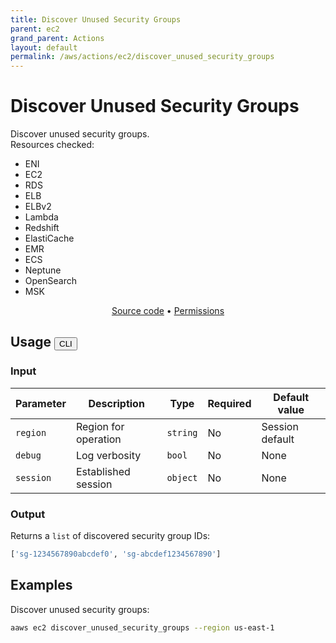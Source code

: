 ```yaml
---
title: Discover Unused Security Groups
parent: ec2
grand_parent: Actions
layout: default
permalink: /aws/actions/ec2/discover_unused_security_groups
---
```


# Discover Unused Security Groups

Discover unused security groups.<br/>
Resources checked:
- ENI
- EC2
- RDS
- ELB
- ELBv2
- Lambda
- Redshift
- ElastiCache
- EMR
- ECS
- Neptune
- OpenSearch
- MSK

<p align="center">
   <a href="https://github.com/avtomat-hub/avtomat-aws/tree/main/avtomat_aws/ec2/discover_unused_security_groups.py">Source code</a> •
   <a href="/aws/permissions/ec2/discover_unused_security_groups">Permissions</a>
</p>

## Usage <button id="toggleButton" class="btn fs-3" onclick="toggleTables()">CLI</button>

### Input

| Parameter      | Description                       | Type           | Required             | Default value                              |
|----------------|-----------------------------------|----------------|----------------------|--------------------------------------------|
| `region`       | Region for operation              | `string`       | No                   | Session default                            |
| `debug`        | Log verbosity                     | `bool`         | No                   | None                                       |
| `session`      | Established session               | `object`       | No                   | None                                       |

### Output

Returns a `list` of discovered security group IDs:

```python
['sg-1234567890abcdef0', 'sg-abcdef1234567890']
```

<div markdown="1" id="cli" style="display: block;">

## Examples

Discover unused security groups:

```bash
aaws ec2 discover_unused_security_groups --region us-east-1
```

</div>

<div markdown="1" id="prog" style="display: none;">

## Examples

Discover unused security groups:

```python
from avtomat_aws import ec2

response = ec2.discover_unused_security_groups(region='us-east-1')
```

</div>

<script>
  function toggleTables() {
    var cli = document.getElementById("cli");
    var prog = document.getElementById("prog");
    var toggleButton = document.getElementById("toggleButton");
    if (cli.style.display === "none") {
      cli.style.display = "block";
      prog.style.display = "none";
      toggleButton.innerHTML = "CLI";
    } else {
      cli.style.display = "none";
      prog.style.display = "block";
      toggleButton.innerHTML = "Programmatic";
    } 
  }
</script>
